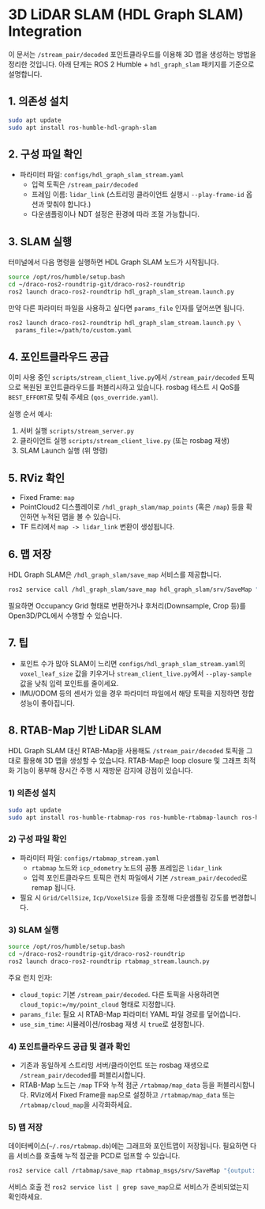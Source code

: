 # 3D LiDAR SLAM (HDL Graph SLAM) Integration

이 문서는 `/stream_pair/decoded` 포인트클라우드를 이용해 3D 맵을 생성하는 방법을 정리한 것입니다. 아래 단계는 ROS 2 Humble + `hdl_graph_slam` 패키지를 기준으로 설명합니다.

## 1. 의존성 설치

```bash
sudo apt update
sudo apt install ros-humble-hdl-graph-slam
```

## 2. 구성 파일 확인

- 파라미터 파일: `configs/hdl_graph_slam_stream.yaml`
  - 입력 토픽은 `/stream_pair/decoded`
  - 프레임 이름: `lidar_link` (스트리밍 클라이언트 실행시 `--play-frame-id` 옵션과 맞춰야 합니다.)
  - 다운샘플링이나 NDT 설정은 환경에 따라 조절 가능합니다.

## 3. SLAM 실행

터미널에서 다음 명령을 실행하면 HDL Graph SLAM 노드가 시작됩니다.

```bash
source /opt/ros/humble/setup.bash
cd ~/draco-ros2-roundtrip-git/draco-ros2-roundtrip
ros2 launch draco-ros2-roundtrip hdl_graph_slam_stream.launch.py
```

만약 다른 파라미터 파일을 사용하고 싶다면 `params_file` 인자를 덮어쓰면 됩니다.

```bash
ros2 launch draco-ros2-roundtrip hdl_graph_slam_stream.launch.py \
  params_file:=/path/to/custom.yaml
```

## 4. 포인트클라우드 공급

이미 사용 중인 `scripts/stream_client_live.py`에서 `/stream_pair/decoded` 토픽으로 복원된 포인트클라우드를 퍼블리시하고 있습니다. rosbag 테스트 시 QoS를 `BEST_EFFORT`로 맞춰 주세요 (`qos_override.yaml`).

실행 순서 예시:

1. 서버 실행 `scripts/stream_server.py`
2. 클라이언트 실행 `scripts/stream_client_live.py` (또는 rosbag 재생)
3. SLAM Launch 실행 (위 명령)

## 5. RViz 확인

- Fixed Frame: `map`
- PointCloud2 디스플레이로 `/hdl_graph_slam/map_points` (혹은 `/map`) 등을 확인하면 누적된 맵을 볼 수 있습니다.
- TF 트리에서 `map -> lidar_link` 변환이 생성됩니다.

## 6. 맵 저장

HDL Graph SLAM은 `/hdl_graph_slam/save_map` 서비스를 제공합니다.

```bash
ros2 service call /hdl_graph_slam/save_map hdl_graph_slam/srv/SaveMap "{filename: '/tmp/stream_map.pcd'}"
```

필요하면 Occupancy Grid 형태로 변환하거나 후처리(Downsample, Crop 등)를 Open3D/PCL에서 수행할 수 있습니다.

## 7. 팁

- 포인트 수가 많아 SLAM이 느리면 `configs/hdl_graph_slam_stream.yaml`의 `voxel_leaf_size` 값을 키우거나 `stream_client_live.py`에서 `--play-sample` 값을 낮춰 입력 포인트를 줄이세요.
- IMU/ODOM 등의 센서가 있을 경우 파라미터 파일에서 해당 토픽을 지정하면 정합 성능이 좋아집니다.

## 8. RTAB-Map 기반 LiDAR SLAM

HDL Graph SLAM 대신 RTAB-Map을 사용해도 `/stream_pair/decoded` 토픽을 그대로 활용해 3D 맵을 생성할 수 있습니다. RTAB-Map은 loop closure 및 그래프 최적화 기능이 풍부해 장시간 주행 시 재방문 감지에 강점이 있습니다.

### 1) 의존성 설치

```bash
sudo apt update
sudo apt install ros-humble-rtabmap-ros ros-humble-rtabmap-launch ros-humble-rtabmap-slam ros-humble-rtabmap-odom
```

### 2) 구성 파일 확인

- 파라미터 파일: `configs/rtabmap_stream.yaml`
  - `rtabmap` 노드와 `icp_odometry` 노드의 공통 프레임은 `lidar_link`
  - 입력 포인트클라우드 토픽은 런치 파일에서 기본 `/stream_pair/decoded`로 remap 됩니다.
- 필요 시 `Grid/CellSize`, `Icp/VoxelSize` 등을 조정해 다운샘플링 강도를 변경합니다.

### 3) SLAM 실행

```bash
source /opt/ros/humble/setup.bash
cd ~/draco-ros2-roundtrip-git/draco-ros2-roundtrip
ros2 launch draco-ros2-roundtrip rtabmap_stream.launch.py
```

주요 런치 인자:

- `cloud_topic`: 기본 `/stream_pair/decoded`. 다른 토픽을 사용하려면 `cloud_topic:=/my/point_cloud` 형태로 지정합니다.
- `params_file`: 필요 시 RTAB-Map 파라미터 YAML 파일 경로를 덮어씁니다.
- `use_sim_time`: 시뮬레이션/rosbag 재생 시 `true`로 설정합니다.

### 4) 포인트클라우드 공급 및 결과 확인

- 기존과 동일하게 스트리밍 서버/클라이언트 또는 rosbag 재생으로 `/stream_pair/decoded`를 퍼블리시합니다.
- RTAB-Map 노드는 `/map` TF와 누적 점군 `/rtabmap/map_data` 등을 퍼블리시합니다. RViz에서 Fixed Frame을 `map`으로 설정하고 `/rtabmap/map_data` 또는 `/rtabmap/cloud_map`을 시각화하세요.

### 5) 맵 저장

데이터베이스(`~/.ros/rtabmap.db`)에는 그래프와 포인트맵이 저장됩니다. 필요하면 다음 서비스를 호출해 누적 점군을 PCD로 덤프할 수 있습니다.

```bash
ros2 service call /rtabmap/save_map rtabmap_msgs/srv/SaveMap "{output: '/tmp/rtabmap_stream_map.pcd', binary: true, cloud: true, ground: true, obstacles: true}"
```

서비스 호출 전 `ros2 service list | grep save_map`으로 서비스가 준비되었는지 확인하세요.
